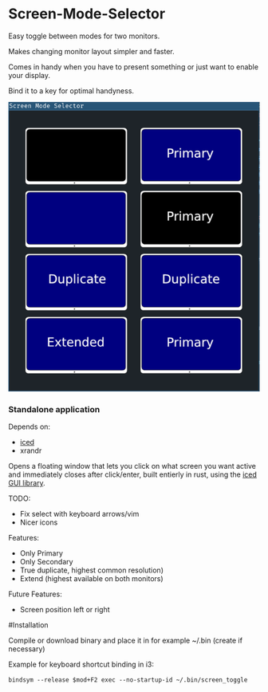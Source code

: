 # Screen-Mode-Selector

Easy toggle between modes for two monitors.

Makes changing monitor layout simpler and faster.

Comes in handy when you have to present something or just want to enable your display.

Bind it to a key for optimal handyness.


![](readme_assets/2021-01-06_03-15.png)
### Standalone application

Depends on:
- [iced](https://github.com/hecrj/iced)
- xrandr



Opens a floating window that lets you click on what screen you want active and immediately closes after click/enter,
built entierly in rust, using the [iced GUI library](https://github.com/hecrj/iced).




TODO:
- Fix select with keyboard arrows/vim
- Nicer icons




Features:

- Only Primary
- Only Secondary
- True duplicate, highest common resolution)
- Extend (highest available on both monitors)

Future Features:
- Screen position left or right


#Installation 

Compile or download binary and place it in for example ~/.bin (create if necessary)




Example for keyboard shortcut binding in i3:

```
bindsym --release $mod+F2 exec --no-startup-id ~/.bin/screen_toggle
```

